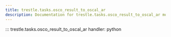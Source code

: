 ```yaml
---
title: trestle.tasks.osco_result_to_oscal_ar
description: Documentation for trestle.tasks.osco_result_to_oscal_ar module
---
```

::: trestle.tasks.osco_result_to_oscal_ar
handler: python
